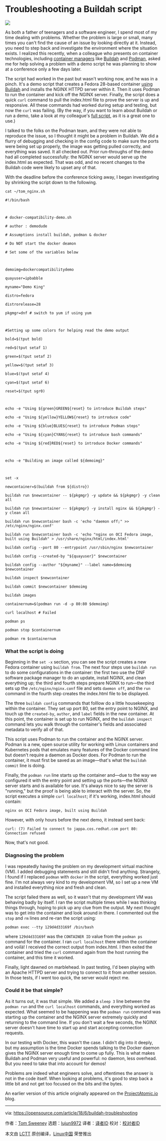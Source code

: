 Troubleshooting a Buildah script
======

![](https://opensource.com/sites/default/files/styles/image-full-size/public/lead-images/build_structure_tech_program_code_construction.png?itok=nVsiLuag)

As both a father of teenagers and a software engineer, I spend most of my time dealing with problems. Whether the problem is large or small, many times you can't find the cause of an issue by looking directly at it. Instead, you need to step back and investigate the environment where the situation exists. I realized this recently, when a colleague who presents on container technologies, including [container managers][1] like [Buildah][2] and [Podman][3], asked me for help solving a problem with a demo script he was planning to show at a conference only a few days later.

The script had worked in the past but wasn't working now, and he was in a pinch. It's a demo script that creates a Fedora 28-based container [using Buildah][4] and installs the NGINX HTTPD server within it. Then it uses Podman to run the container and kick off the NGINX server. Finally, the script does a quick `curl` command to pull the index.html file to prove the server is up and responsive. All these commands had worked during setup and testing, but now the `curl` was failing. (By the way, if you want to learn about Buildah or run a demo, take a look at my colleague's [full script][5], as it is a great one to use.)

I talked to the folks on the Podman team, and they were not able to reproduce the issue, so I thought it might be a problem in Buildah. We did a flurry of debugging and checking in the config code to make sure the ports were being set up properly, the image was getting pulled correctly, and everything was saved. It all checked out. Prior run-throughs of the demo had all completed successfully: the NGINX server would serve up the index.html as expected. That was odd, and no recent changes to the Buildah code were likely to upset any of that.

With the deadline before the conference ticking away, I began investigating by shrinking the script down to the following.
```
cat ~/tom_nginx.sh

#!/bin/bash



# docker-compatibility-demo.sh

# author : demodude

# Assumptions install buildah, podman & docker

# Do NOT start the docker deamon

# Set some of the variables below



demoimg=dockercompatibilitydemo

quayuser=ipbabble

myname="Demo King"

distro=fedora

distrorelease=28

pkgmgr=dnf # switch to yum if using yum



#Setting up some colors for helping read the demo output

bold=$(tput bold)

red=$(tput setaf 1)

green=$(tput setaf 2)

yellow=$(tput setaf 3)

blue=$(tput setaf 4)

cyan=$(tput setaf 6)

reset=$(tput sgr0)



echo -e "Using ${green}GREEN${reset} to introduce Buildah steps"

echo -e "Using ${yellow}YELLOW${reset} to introduce code"

echo -e "Using ${blue}BLUE${reset} to introduce Podman steps"

echo -e "Using ${cyan}CYAN${reset} to introduce bash commands"

echo -e "Using ${red}RED${reset} to introduce Docker commands"



echo -e "Building an image called ${demoimg}"



set -x

newcontainer=$(buildah from ${distro})

buildah run $newcontainer -- ${pkgmgr} -y update && ${pkgmgr} -y clean all

buildah run $newcontainer -- ${pkgmgr} -y install nginx && ${pkgmgr} -y clean all

buildah run $newcontainer bash -c 'echo "daemon off;" >> /etc/nginx/nginx.conf'

buildah run $newcontainer bash -c 'echo "nginx on OCI Fedora image, built using Buildah" > /usr/share/nginx/html/index.html'

buildah config --port 80 --entrypoint /usr/sbin/nginx $newcontainer

buildah config --created-by "${quayuser}" $newcontainer

buildah config --author "${myname}" --label name=$demoimg $newcontainer

buildah inspect $newcontainer

buildah commit $newcontainer $demoimg

buildah images

containernum=$(podman run -d -p 80:80 $demoimg)

curl localhost # Failed

podman ps

podman stop $containernum

podman rm $containernum

```

### What the script is doing

Beginning in the `set -x` section, you can see the script creates a new Fedora container using `buildah from`. The next four steps use `buildah run` to do some configurations in the container: the first two use the DNF software package manager to do an update, install NGINX, and clean everything up; the third and fourth steps prepare NGINX to run—the third sets up the `/etc/nginx/nginx.conf` file and sets `daemon off`, and the `run` command in the fourth step creates the index.html file to be displayed.

The three `buildah config` commands that folllow do a little housekeeping within the container. They set up port 80, set the entry point to NGINX, and touch up the `created-by`, `author`, and `label` fields in the new container. At this point, the container is set up to run NGINX, and the `buildah inspect` command lets you walk through the container's fields and associated metadata to verify all of that.

This script uses Podman to run the container and the NGINX server. Podman is a new, open source utility for working with Linux containers and Kubernetes pods that emulates many features of the Docker command line but doesn't require a daemon as Docker does. For Podman to run the container, it must first be saved as an image—that's what the `buildah commit` line is doing.

Finally, the `podman run` line starts up the container and—due to the way we configured it with the entry point and setting up the ports—the NGINX server starts and is available for use. It's always nice to say the server is "running," but the proof is being able to interact with the server. So, the script executes a simple `curl localhost`; if it's working, index.html should contain:
```
nginx on OCI Fedora image, built using Buildah

```

However, with only hours before the next demo, it instead sent back:
```
curl: (7) Failed to connect to jappa.cos.redhat.com port 80: Connection refused

```

Now, that's not good.

### Diagnosing the problem

I was repeatedly having the problem on my development virtual machine (VM). I added debugging statements and still didn't find anything. Strangely, I found if I replaced `podman` with `docker` in the script, everything worked just fine. I'm not always very kind to my development VM, so I set up a new VM and installed everything nice and fresh and clean.

The script failed there as well, so it wasn't that my development VM was behaving badly by itself. I ran the script multiple times while I was thinking things through, hoping to pick up any clue from the output. My next thought was to get into the container and look around in there. I commented out the `stop` and `rm` lines and re-ran the script using:
```
podman exec --tty 129d4d33169f /bin/bash

```

where `129d4d33169f` was the `CONTAINER ID` value from the `podman ps` command for the container. I ran `curl localhost` there within the container and voilà! I received the correct output from index.html. I then exited the container and tried the `curl` command again from the host running the container, and this time it worked.

Finally, light dawned on marblehead. In past testing, I'd been playing with an Apache HTTPD server and trying to connect to it from another session. In those tests, if I went too quick, the server would reject me.

### Could it be that simple?

As it turns out, it was that simple. We added a `sleep 3` line between the `podman run` and the `curl localhost` commands, and everything worked as expected. What seemed to be happening was the `podman run` command was starting up the container and the NGINX server extremely quickly and returning to the command line. If you don't wait a few seconds, the NGINX server doesn't have time to start up and start accepting connection requests.

In our testing with Docker, this wasn't the case. I didn't dig into it deeply, but my assumption is the time Docker spends talking to the Docker daemon gives the NGINX server enough time to come up fully. This is what makes Buildah and Podman very useful and powerful: no daemon, less overhead. But you need to take that into account for demos!

Problems are indeed what engineers solve, and oftentimes the answer is not in the code itself. When looking at problems, it's good to step back a little bit and not get too focused on the bits and the bytes.

An earlier version of this article originally appeared on the [ProjectAtomic.io][6] blog.

--------------------------------------------------------------------------------

via: https://opensource.com/article/18/6/buildah-troubleshooting

作者：[Tom Sweeney][a]
选题：[lujun9972](https://github.com/lujun9972)
译者：[译者ID](https://github.com/译者ID)
校对：[校对者ID](https://github.com/校对者ID)

本文由 [LCTT](https://github.com/LCTT/TranslateProject) 原创编译，[Linux中国](https://linux.cn/) 荣誉推出

[a]:https://opensource.com/users/tomsweeneyredhat
[1]:https://opensource.com/article/18/1/history-low-level-container-runtimes
[2]:https://github.com/projectatomic/buildah
[3]:https://github.com/projectatomic/libpod/tree/master/cmd/podman
[4]:https://opensource.com/article/18/6/getting-started-buildah
[5]:https://github.com/projectatomic/buildah/blob/master/demos/buildah-bud-demo.sh
[6]:https://www.projectatomic.io/blog/2018/06/problems-are-opportunities-in-disguise/
